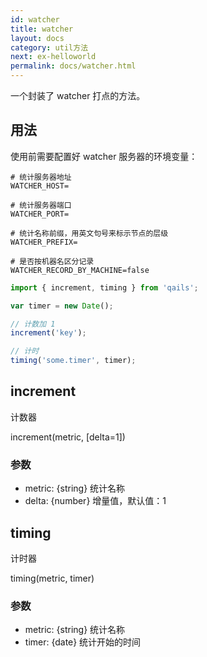 ```yaml
---
id: watcher
title: watcher
layout: docs
category: util方法
next: ex-helloworld
permalink: docs/watcher.html
---
```


一个封装了 watcher 打点的方法。

## 用法

使用前需要配置好 watcher 服务器的环境变量：
```
# 统计服务器地址
WATCHER_HOST=

# 统计服务器端口
WATCHER_PORT=

# 统计名称前缀，用英文句号来标示节点的层级
WATCHER_PREFIX=

# 是否按机器名区分记录
WATCHER_RECORD_BY_MACHINE=false
```

```js
import { increment, timing } from 'qails';

var timer = new Date();

// 计数加 1
increment('key');

// 计时
timing('some.timer', timer);
```

## increment

计数器

increment(metric, [delta=1])

### 参数
- metric: {string} 统计名称
- delta: {number} 增量值，默认值：1

## timing

计时器

timing(metric, timer)

### 参数
- metric: {string} 统计名称
- timer: {date} 统计开始的时间
